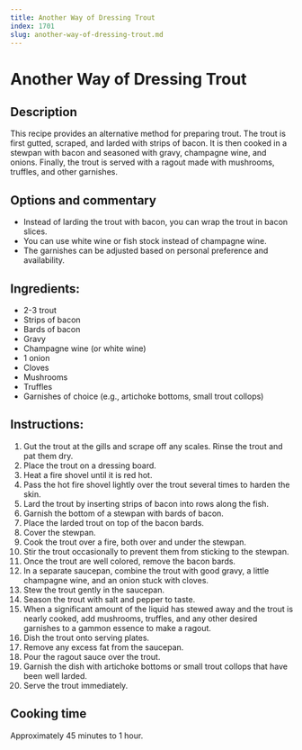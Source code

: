 ```yaml
---
title: Another Way of Dressing Trout
index: 1701
slug: another-way-of-dressing-trout.md
---
```


# Another Way of Dressing Trout

## Description
This recipe provides an alternative method for preparing trout. The trout is first gutted, scraped, and larded with strips of bacon. It is then cooked in a stewpan with bacon and seasoned with gravy, champagne wine, and onions. Finally, the trout is served with a ragout made with mushrooms, truffles, and other garnishes.

## Options and commentary
- Instead of larding the trout with bacon, you can wrap the trout in bacon slices.
- You can use white wine or fish stock instead of champagne wine.
- The garnishes can be adjusted based on personal preference and availability.

## Ingredients:
- 2-3 trout
- Strips of bacon
- Bards of bacon
- Gravy
- Champagne wine (or white wine)
- 1 onion
- Cloves
- Mushrooms
- Truffles
- Garnishes of choice (e.g., artichoke bottoms, small trout collops)

## Instructions:
1. Gut the trout at the gills and scrape off any scales. Rinse the trout and pat them dry.
2. Place the trout on a dressing board.
3. Heat a fire shovel until it is red hot.
4. Pass the hot fire shovel lightly over the trout several times to harden the skin.
5. Lard the trout by inserting strips of bacon into rows along the fish.
6. Garnish the bottom of a stewpan with bards of bacon.
7. Place the larded trout on top of the bacon bards.
8. Cover the stewpan.
9. Cook the trout over a fire, both over and under the stewpan.
10. Stir the trout occasionally to prevent them from sticking to the stewpan.
11. Once the trout are well colored, remove the bacon bards.
12. In a separate saucepan, combine the trout with good gravy, a little champagne wine, and an onion stuck with cloves.
13. Stew the trout gently in the saucepan.
14. Season the trout with salt and pepper to taste.
15. When a significant amount of the liquid has stewed away and the trout is nearly cooked, add mushrooms, truffles, and any other desired garnishes to a gammon essence to make a ragout.
16. Dish the trout onto serving plates.
17. Remove any excess fat from the saucepan.
18. Pour the ragout sauce over the trout.
19. Garnish the dish with artichoke bottoms or small trout collops that have been well larded.
20. Serve the trout immediately.

## Cooking time
Approximately 45 minutes to 1 hour.